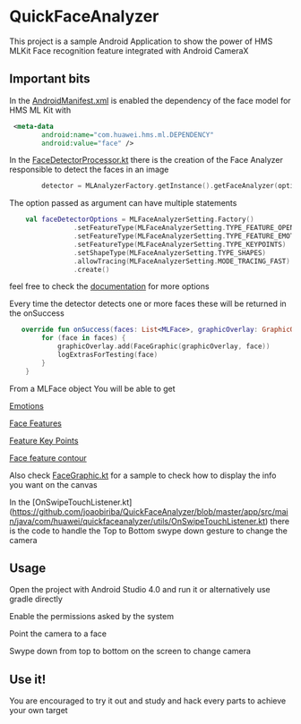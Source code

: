 # QuickFaceAnalyzer

This project is a sample Android Application to show the power of HMS MLKit Face recognition feature
integrated with Android CameraX

## Important bits

In the [AndroidManifest.xml](https://github.com/joaobiriba/QuickFaceAnalyzer/blob/master/app/src/main/AndroidManifest.xml) is enabled the dependency of the face model for HMS ML Kit with

```xml
 <meta-data
        android:name="com.huawei.hms.ml.DEPENDENCY"
        android:value="face" />
 ```

In the [FaceDetectorProcessor.kt](https://github.com/joaobiriba/QuickFaceAnalyzer/blob/master/app/src/main/java/com/huawei/quickfaceanalyzer/processor/face/FaceDetectorProcessor.kt) there is the creation of the Face Analyzer responsible to detect the faces in an image

```kotlin
        detector = MLAnalyzerFactory.getInstance().getFaceAnalyzer(options)
 ```

The option passed as argument can have multiple statements
```kotlin
    val faceDetectorOptions = MLFaceAnalyzerSetting.Factory()
                .setFeatureType(MLFaceAnalyzerSetting.TYPE_FEATURE_OPENCLOSEEYE)
                .setFeatureType(MLFaceAnalyzerSetting.TYPE_FEATURE_EMOTION)
                .setFeatureType(MLFaceAnalyzerSetting.TYPE_KEYPOINTS)
                .setShapeType(MLFaceAnalyzerSetting.TYPE_SHAPES)
                .allowTracing(MLFaceAnalyzerSetting.MODE_TRACING_FAST)
                .create()
 ```
feel free to check the [documentation](https://developer.huawei.com/consumer/en/doc/development/HMSCore-References-V5/mlfaceanalyzersetting-0000001050169395-V5)
for more options

Every time the detector detects one or more faces these will be returned in the onSuccess
```kotlin
   override fun onSuccess(faces: List<MLFace>, graphicOverlay: GraphicOverlay) {
        for (face in faces) {
            graphicOverlay.add(FaceGraphic(graphicOverlay, face))
            logExtrasForTesting(face)
        }
    }
```
From a MLFace object You will be able to get 

[Emotions](https://developer.huawei.com/consumer/en/doc/development/HMSCore-References-V5/mlfaceemotion-0000001050169397-V5)

[Face Features](https://developer.huawei.com/consumer/en/doc/development/HMSCore-References-V5/mlfacefeature-0000001050167444-V5)

[Feature Key Points](https://developer.huawei.com/consumer/en/doc/development/HMSCore-References-V5/mlfacekeypoint-0000001050169399-V5)

[Face feature contour](https://developer.huawei.com/consumer/en/doc/development/HMSCore-References-V5/mlfaceshape-0000001050167446-V5)

Also check [FaceGraphic.kt](https://github.com/joaobiriba/QuickFaceAnalyzer/blob/master/app/src/main/java/com/huawei/quickfaceanalyzer/graphic/face/FaceGraphic.kt) for a sample to check how to display the info you want on the canvas

In the [OnSwipeTouchListener.kt] (https://github.com/joaobiriba/QuickFaceAnalyzer/blob/master/app/src/main/java/com/huawei/quickfaceanalyzer/utils/OnSwipeTouchListener.kt) there is the code to handle the Top to Bottom swype down gesture to change the camera
## Usage

Open the project with Android Studio 4.0 and run it or alternatively use gradle directly

Enable the permissions asked by the system

Point the camera to a face 

Swype down from top to bottom on the screen to change camera

## Use it!

You are encouraged to try it out and study and hack every parts to achieve your own target
